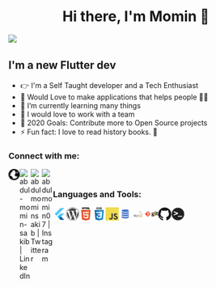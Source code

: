 <h1 align="center"> Hi there, I'm Momin 👋</h1>

<a href="https://linkedin.com/in/abdul-momin-sakib"><img src="https://img.shields.io/badge/linkedin-%230077B5.svg?&style=for-the-badge&logo=linkedin&logoColor=white"></a>

## I'm a new Flutter dev

- 👉 I'm a Self Taught developer and a Tech Enthusiast
- 💚 Would Love to make applications that helps people 🧗‍♂️
- 🌱 I’m currently learning many things 
- 🕺 I would love to work with a team
- 🥅 2020 Goals: Contribute more to Open Source projects
- ⚡ Fun fact: I love to read history books. 🥰

### Connect with me:

[<img align="left" alt="abdulmomin.com" width="22px" src="https://raw.githubusercontent.com/iconic/open-iconic/master/svg/globe.svg" />][website]
[<img align="left" alt="abdul-momin-sakib | LinkedIn" width="22px" src="https://cdn.jsdelivr.net/npm/simple-icons@v3/icons/linkedin.svg" />][linkedin]
[<img align="left" alt="abdulmominsakib | Twitter" width="22px" src="https://cdn.jsdelivr.net/npm/simple-icons@v3/icons/twitter.svg" />][twitter]
[<img align="left" alt="abdulmomin07 | Instagram" width="22px" src="https://cdn.jsdelivr.net/npm/simple-icons@v3/icons/instagram.svg" />][instagram]


<br />

### Languages and Tools:

[<img align="left" alt="Terminal" width="26px" src="https://raw.githubusercontent.com/github/explore/80688e429a7d4ef2fca1e82350fe8e3517d3494d/topics/flutter/flutter.png" />][myWebsiteLink]

[<img align="left" alt="Terminal" width="26px" src="https://raw.githubusercontent.com/github/explore/80688e429a7d4ef2fca1e82350fe8e3517d3494d/topics/wordpress/wordpress.png" />][myWebsiteLink]

[<img align="left" alt="HTML5" width="26px" src="https://raw.githubusercontent.com/github/explore/80688e429a7d4ef2fca1e82350fe8e3517d3494d/topics/html/html.png" />][myWebsiteLink]

[<img align="left" alt="CSS3" width="26px" src="https://raw.githubusercontent.com/github/explore/80688e429a7d4ef2fca1e82350fe8e3517d3494d/topics/css/css.png" />][myWebsiteLink]

[<img align="left" alt="JavaScript" width="26px" src="https://raw.githubusercontent.com/github/explore/80688e429a7d4ef2fca1e82350fe8e3517d3494d/topics/javascript/javascript.png" />][myWebsiteLink]

[<img align="left" alt="SQL" width="26px" src="https://raw.githubusercontent.com/github/explore/80688e429a7d4ef2fca1e82350fe8e3517d3494d/topics/sql/sql.png" />][myWebsiteLink]
[<img align="left" alt="MySQL" width="26px" src="https://raw.githubusercontent.com/github/explore/80688e429a7d4ef2fca1e82350fe8e3517d3494d/topics/mysql/mysql.png" />][myWebsiteLink]

[<img align="left" alt="Git" width="26px" src="https://raw.githubusercontent.com/github/explore/80688e429a7d4ef2fca1e82350fe8e3517d3494d/topics/git/git.png" />][myWebsiteLink]
[<img align="left" alt="GitHub" width="26px" src="https://raw.githubusercontent.com/github/explore/78df643247d429f6cc873026c0622819ad797942/topics/github/github.png" />][myWebsiteLink]
[<img align="left" alt="Terminal" width="26px" src="https://raw.githubusercontent.com/github/explore/80688e429a7d4ef2fca1e82350fe8e3517d3494d/topics/terminal/terminal.png" />][myWebsiteLink]




[website]: https://abdulmomin.com

[twitter]: https://twitter.com/abdulmominsakib

[instagram]: https://instagram.com/abdulmomin07

[linkedin]: https://linkedin.com/in/abdul-momin-sakib

[myWebsiteLink]: https://abdulmomin.com
